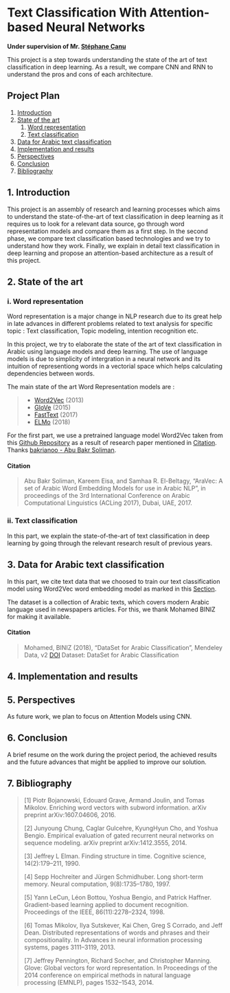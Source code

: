 
# Text Classification With Attention-based Neural Networks

**Under supervision of Mr. [Stéphane Canu](https://scholar.google.fr/citations?user=PpibCZUAAAAJ&hl=fr&oi=ao)**

This project is a step towards understanding the state of the art of text classification in deep learning. As a result, we compare CNN and RNN to understand the pros and cons of each architecture. 

## Project Plan
1. [Introduction](#1-introduction)
2. [State of the art](#2-state-of-the-art)
    1. [Word representation](#i-word-representation)
    2. [Text classification](#ii-text-classification)
3. [Data for Arabic text classification](#3-getting-data)
4. [Implementation and results](#4-implementation-and-results)
5. [Perspectives](#5-perspectives)
6. [Conclusion](#6-conclusion)
7. [Bibliography](#7-bibliography)

## 1. Introduction

This project is an assembly of research and learning processes which aims to understand the state-of-the-art of text classification in deep learning as it requires us to look for a relevant data source, go through word representation models and compare them as a first step. In the second phase, we compare text classification based technologies and we try to understand how they work. Finally, we explain in detail text classification in deep learning and propose an attention-based architecture as a result of this project.

## 2. State of the art

### i. Word representation

Word representation is a major change in NLP research due to its great help in late advances in different problems related to text analysis for specific topic : Text classification, Topic modeling, intention recognition etc.

In this project, we try to elaborate the state of the art of text classification in Arabic using language models and deep learning. The use of language models is due to simplicity of intergration in a neural network and its intuition of representiong words in a vectorial space which helps calculating dependencies between words.

The main state of the art Word Representation models are : 

>	- [Word2Vec](https://arxiv.org/pdf/1310.4546) (2013)
>	- [GloVe](https://nlp.stanford.edu/pubs/glove.pdf) (2015)
>	- [FastText](https://arxiv.org/pdf/1607.04606) (2017)
>	- [ELMo](https://arxiv.org/pdf/1802.05365) (2018)

For the first part, we use a pretrained language model Word2Vec taken from this [Github Repository](https://github.com/bakrianoo/aravec) as a result of research paper mentioned in [Citation](#Citation). Thanks [bakrianoo - Abu Bakr Soliman](https://github.com/bakrianoo).

#### Citation

> Abu Bakr Soliman, Kareem Eisa, and Samhaa R. El-Beltagy, “AraVec: A set of Arabic Word Embedding Models for use in Arabic NLP”, in proceedings of the 3rd International Conference on Arabic Computational Linguistics (ACLing 2017), Dubai, UAE, 2017.

### ii. Text classification

In this part, we explain the state-of-the-art of text classification in deep learning by going through the relevant research result of previous years.

## 3. Data for Arabic text classification

In this part, we cite text data that we choosed to train our text classification model using Word2Vec word embedding model as marked in this [Section](#i-word-representation).

The dataset is a collection of Arabic texts, which covers modern Arabic language used in newspapers articles. For this, we thank Mohamed BINIZ for making it available.

#### Citation

> Mohamed, BINIZ (2018), “DataSet for Arabic Classification”, Mendeley Data, v2
> [DOI](http://dx.doi.org/10.17632/v524p5dhpj.2)
> Dataset: DataSet for Arabic Classification

## 4. Implementation and results

## 5. Perspectives

As future work, we plan to focus on Attention Models using CNN. 

## 6. Conclusion

A brief resume on the work during the project period, the achieved results and the future advances that might be applied to improve our solution.

## 7. Bibliography

> [1]  Piotr Bojanowski, Edouard Grave, Armand Joulin, and Tomas Mikolov. Enriching word vectors with subword information. arXiv preprint arXiv:1607.04606, 2016. 
>
> [2]  Junyoung Chung, Caglar Gulcehre, KyungHyun Cho, and Yoshua Bengio. Empirical evaluation of gated recurrent neural networks on sequence modeling. arXiv preprint arXiv:1412.3555, 2014. 
>
> [3]  Jeffrey L Elman. Finding structure in time. Cognitive science, 14(2):179–211, 1990. 
>
> [4]  Sepp Hochreiter and Jürgen Schmidhuber. Long short-term memory. Neural computation, 9(8):1735–1780, 1997. 
>
> [5]  Yann LeCun, Léon Bottou, Yoshua Bengio, and Patrick Haffner. Gradient-based learning applied to document recognition. Proceedings of the IEEE, 86(11):2278–2324, 1998. 
>
> [6]  Tomas Mikolov, Ilya Sutskever, Kai Chen, Greg S Corrado, and Jeff Dean. Distributed representations of words and phrases and their compositionality. In Advances in neural information processing systems, pages 3111–3119, 2013. 
>
> [7]  Jeffrey Pennington, Richard Socher, and Christopher Manning. Glove: Global vectors for word representation. In Proceedings of the 2014 conference on empirical methods in natural language processing (EMNLP), pages 1532–1543, 2014.
